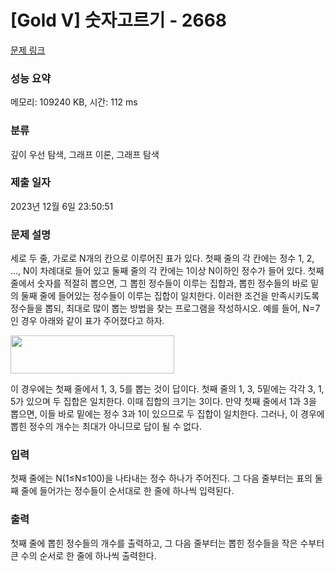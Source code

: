 # [Gold V] 숫자고르기 - 2668 

[문제 링크](https://www.acmicpc.net/problem/2668) 

### 성능 요약

메모리: 109240 KB, 시간: 112 ms

### 분류

깊이 우선 탐색, 그래프 이론, 그래프 탐색

### 제출 일자

2023년 12월 6일 23:50:51

### 문제 설명

<p>세로 두 줄, 가로로 N개의 칸으로 이루어진 표가 있다. 첫째 줄의 각 칸에는 정수 1, 2, …, N이 차례대로 들어 있고 둘째 줄의 각 칸에는 1이상 N이하인 정수가 들어 있다. 첫째 줄에서 숫자를 적절히 뽑으면, 그 뽑힌 정수들이 이루는 집합과, 뽑힌 정수들의 바로 밑의 둘째 줄에 들어있는 정수들이 이루는 집합이 일치한다. 이러한 조건을 만족시키도록 정수들을 뽑되, 최대로 많이 뽑는 방법을 찾는 프로그램을 작성하시오. 예를 들어, N=7인 경우 아래와 같이 표가 주어졌다고 하자.</p>

<p><img alt="" src="https://www.acmicpc.net/upload/images/u5JZnfExdtFXjmR.png" style="width: 262px; height: 61px; "></p>

<p>이 경우에는 첫째 줄에서 1, 3, 5를 뽑는 것이 답이다. 첫째 줄의 1, 3, 5밑에는 각각 3, 1, 5가 있으며 두 집합은 일치한다. 이때 집합의 크기는 3이다. 만약 첫째 줄에서 1과 3을 뽑으면, 이들 바로 밑에는 정수 3과 1이 있으므로 두 집합이 일치한다. 그러나, 이 경우에 뽑힌 정수의 개수는 최대가 아니므로 답이 될 수 없다.</p>

### 입력 

 <p>첫째 줄에는 N(1≤N≤100)을 나타내는 정수 하나가 주어진다. 그 다음 줄부터는 표의 둘째 줄에 들어가는 정수들이 순서대로 한 줄에 하나씩 입력된다.</p>

### 출력 

 <p>첫째 줄에 뽑힌 정수들의 개수를 출력하고, 그 다음 줄부터는 뽑힌 정수들을 작은 수부터 큰 수의 순서로 한 줄에 하나씩 출력한다.</p>

